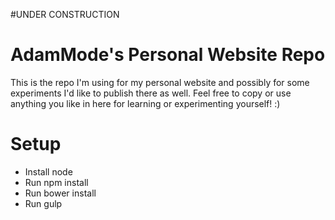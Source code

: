 #UNDER CONSTRUCTION

# AdamMode's Personal Website Repo
This is the repo I'm using for my personal website and possibly for some experiments I'd like to publish there as well.
Feel free to copy or use anything you like in here for learning or experimenting yourself! :)

# Setup
* Install node
* Run npm install
* Run bower install
* Run gulp